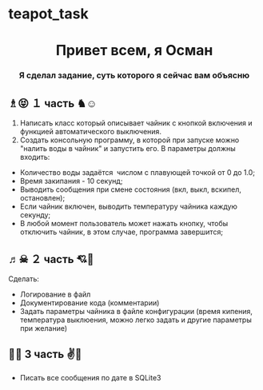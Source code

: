# teapot_task
<h1 align="center">Привет всем, я Осман</a> </h1>
<h3 align="center"> Я сделал задание, суть которого я сейчас вам объясню</h3>

♗😝  １ часть  ♞☺
-------------------

1. Написать класс который описывает чайник с кнопкой включения и функцией автоматического выключения.
2. Создать консольную программу, в которой при запуске можно "налить воды в чайник" и запустить его.
В параметры должны входить:
- Количество воды задаётся  числом с плавующей точкой от 0 до 1.0;
- Время закипания - 10 секунд;
- Выводить сообщения при смене состояния (вкл, выкл, вскипел, остановлен);
- Если чайник включен, выводить температуру чайника каждую секунду;
- В любой момент пользователь может нажать кнопку, чтобы отключить чайник, в этом случае, программа завершится;

♬☠  ２ часть  💘💙
-------------------
Сделать:
- Логирование в файл
- Документирование кода (комментарии)
- Задать параметры чайника в файле конфигурации (время кипения, температура выклюения, можно легко задать и другие параметры при желание)

🐻🐺  3 часть  ✌💝
-------------------
 - Писать все сообщения по дате в SQLite3
